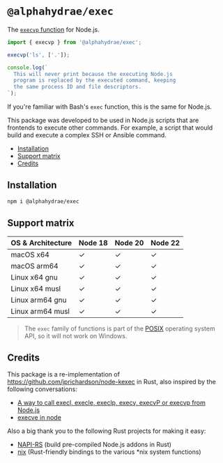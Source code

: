 # `@alphahydrae/exec`

The [`execvp` function](https://linux.die.net/man/3/execvp) for Node.js.

```js
import { execvp } from '@alphahydrae/exec';

execvp('ls', ['.']);

console.log(`
  This will never print because the executing Node.js
  program is replaced by the executed command, keeping
  the same process ID and file descriptors.
`);
```

If you're familiar with Bash's `exec` function, this is the same for Node.js.

This package was developed to be used in Node.js scripts that are frontends to
execute other commands. For example, a script that would build and execute a
complex SSH or Ansible command.

<!-- START doctoc generated TOC please keep comment here to allow auto update -->
<!-- DON'T EDIT THIS SECTION, INSTEAD RE-RUN doctoc TO UPDATE -->

- [Installation](#installation)
- [Support matrix](#support-matrix)
- [Credits](#credits)

<!-- END doctoc generated TOC please keep comment here to allow auto update -->

## Installation

```bash
npm i @alphahydrae/exec
```

## Support matrix

| OS & Architecture | Node 18 | Node 20 | Node 22 |
| ----------------- | ------- | ------- | ------- |
| macOS x64         | ✓       | ✓       | ✓       |
| macOS arm64       | ✓       | ✓       | ✓       |
| Linux x64 gnu     | ✓       | ✓       | ✓       |
| Linux x64 musl    | ✓       | ✓       | ✓       |
| Linux arm64 gnu   | ✓       | ✓       | ✓       |
| Linux arm64 musl  | ✓       | ✓       | ✓       |

> The `exec` family of functions is part of the
> [POSIX](https://en.wikipedia.org/wiki/POSIX) operating system API, so it will
> not work on Windows.

## Credits

This package is a re-implementation of
https://github.com/jprichardson/node-kexec in Rust, also inspired by the
following conversations:

- [A way to call execl, execle, execlp, execv, execvP or execvp from Node.js](https://stackoverflow.com/a/77774287/249893)
- [execve in node](https://groups.google.com/g/nodejs/c/4vtWG1KCQC4)

Also a big thank you to the following Rust projects for making it easy:

- [NAPI-RS](https://napi.rs) (build pre-compiled Node.js addons in Rust)
- [nix](https://docs.rs/nix) (Rust-friendly bindings to the various *nix system functions)

